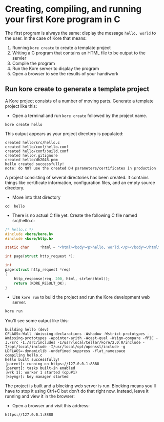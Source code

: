 # Creating, compiling, and running your first Kore program in C

The first program is always the same: display the message `hello, world` to the user. In the case of Kore that means:

1. Running `kore create` to create a template project
2. Writing a C program that contains an HTML file to be output to the servier
3. Compile the program
4. Run the Kore server to display the program
5. Open a browser to see the results of your handiwork

## Run kore create to generate a template project

A Kore project consists of a number of moving parts. Generate a template project like this:

* Open a terminal and run `kore create` followed by the project name.

```text
kore create hello
```

This output appears as your project directory is populated:

```text
created hello/src/hello.c
created hello/conf/hello.conf
created hello/conf/build.conf
created hello/.gitignore
created hello/dh2048.pem
hello created successfully!
note: do NOT use the created DH parameters/certificates in production
```

A project consisting of several directories has been created. It contains things like certificate information, configuration files, and an empty source directory.

* Move into that directory

```text
cd  hello
```

* There is no actual C file yet. Create the following C file named src/hello.c:

```c
/* hello.c */
#include <kore/kore.h>
#include <kore/http.h>

static char     *html = "<html><body><p>hello, world.</p></body></html>";

int page(struct http_request *);

int
page(struct http_request *req)
{
	http_response(req, 200, html, strlen(html));
	return (KORE_RESULT_OK);
}
```

* Use `kore run` to build the project and run the Kore development web server.

```bash
kore run
```

You'll see some output like this:

```text
building hello (dev)
CFLAGS=-Wall -Wmissing-declarations -Wshadow -Wstrict-prototypes -Wmissing-prototypes -Wpointer-arith -Wcast-qual -Wsign-compare -fPIC -I./src -I./src/includes -I/usr/local/Cellar/kore/2.0.0/include -I/opt/local/include -I/usr/local/opt/openssl/include -g 
LDFLAGS=-dynamiclib -undefined suppress -flat_namespace 
compiling hello.c
hello built successfully!
[parent]: running on https://127.0.0.1:8888
[parent]: tasks built-in enabled
[wrk 1]: worker 1 started (cpu#1)
[keymgr]: key manager started
```
The project is built and a blocking web server is run. Blocking means you'll have to stop it using Ctrl+C but don't do that right now. Instead, leave it running and view it in the browser:

* Open a browser and visit this address:

```text
https://127.0.0.1:8888
```

